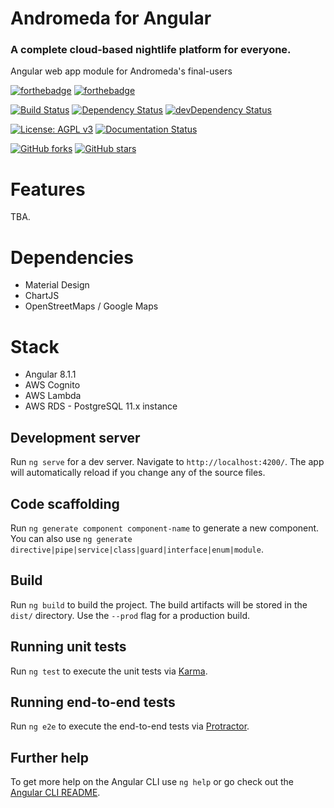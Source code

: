 
# Andromeda for Angular
### A complete cloud-based nightlife platform for everyone.
Angular web app module for Andromeda's final-users


[![forthebadge](https://forthebadge.com/images/badges/made-with-javascript.svg)](https://forthebadge.com)  [![forthebadge](https://forthebadge.com/images/badges/powered-by-electricity.svg)](https://forthebadge.com)

[![Build Status](https://travis-ci.com/damascus-mx/Andromeda-Angular.svg?branch=master)](https://travis-ci.com/damascus-mx/Andromeda-Angular) [![Dependency Status](https://david-dm.org/damascus-mx/Andromeda-Angular.svg)](https://david-dm.org/damascus-mx/Andromeda-Angular) [![devDependency Status](https://david-dm.org/damascus-mx/Andromeda-Angular/dev-status.svg)](https://david-dm.org/damascus-mx/Andromeda-Angular?type=dev) 

[![License: AGPL v3](https://img.shields.io/badge/License-AGPL%20v3-blue.svg)](https://www.gnu.org/licenses/agpl-3.0) [![Documentation Status](https://readthedocs.org/projects/ansicolortags/badge/?version=latest)](http://ansicolortags.readthedocs.io/?badge=latest)

[![GitHub forks](https://img.shields.io/github/forks/damascus-mx/Andromeda-Angular.svg?style=social&label=Fork)](https://github.com/angular/angular-cli/fork) [![GitHub stars](https://img.shields.io/github/stars/damascus-mx/Andromeda-Angular.svg?style=social&label=Star)](https://github.com/angular/angular-cli) 

# Features
TBA.

# Dependencies
  * Material Design
  * ChartJS
  * OpenStreetMaps / Google Maps

# Stack
  * Angular 8.1.1
  * AWS Cognito
  * AWS Lambda
  * AWS RDS - PostgreSQL 11.x instance

## Development server

Run `ng serve` for a dev server. Navigate to `http://localhost:4200/`. The app will automatically reload if you change any of the source files.

## Code scaffolding

Run `ng generate component component-name` to generate a new component. You can also use `ng generate directive|pipe|service|class|guard|interface|enum|module`.

## Build

Run `ng build` to build the project. The build artifacts will be stored in the `dist/` directory. Use the `--prod` flag for a production build.

## Running unit tests

Run `ng test` to execute the unit tests via [Karma](https://karma-runner.github.io).

## Running end-to-end tests

Run `ng e2e` to execute the end-to-end tests via [Protractor](http://www.protractortest.org/).

## Further help

To get more help on the Angular CLI use `ng help` or go check out the [Angular CLI README](https://github.com/angular/angular-cli/blob/master/README.md).
